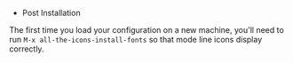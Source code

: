 * Post Installation

The first time you load your configuration on a new machine, you'll need to run `M-x all-the-icons-install-fonts` so that mode line icons display correctly.
